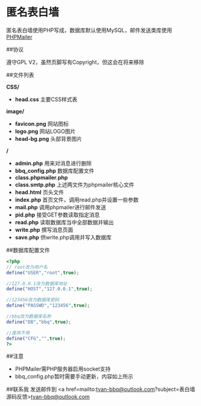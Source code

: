 # 匿名表白墙

匿名表白墙使用PHP写成，数据库默认使用MySQL，邮件发送类库使用[PHPMailer](https://github.com/PHPMailer/PHPMailer)

##协议

遵守GPL V2，虽然页脚写有Copyright，但这会在将来移除

##文件列表

**CSS/**
* **head.css** 主要CSS样式表

**image/**
* **favicon.png** 网站图标
* **logo.png** 网站LOGO图片
* **head-bg.png** 头部背景图片

**/**
* **admin.php** 用来对消息进行删除
* **bbq_config.php** 数据库配置文件
* **class.phpmailer.php**
* **class.smtp.php** 上述两文件为phpmailer核心文件
* **head.html** 页头文件
* **index.php** 首页文件，调用read.php并设置一些参数
* **mail.php** 调用phpmailer进行邮件发送
* **pid.php** 接受GET参数读取指定消息
* **read.php** 读取数据库当中全部数据并输出
* **write.php** 撰写消息页面
* **save.php** 供write.php调用并写入数据库

##数据库配置文件

```php
<?php
// root改为用户名
define("USER","root",true);

//127.0.0.1改为数据库地址
define("HOST","127.0.0.1",true);

//123456改为数据库密码
define("PASSWD","123456",true);

//bbq改为数据库名称
define("DB","bbq",true);

//废弃不用
define("CFG","",true);
?>
```

##注意
* PHPMailer需PHP服务器启用socket支持
* bbq_config.php暂时需要手动更新，内容如上所示

##联系我
发送邮件到 <a href=mailto:tyan-bbq@outlook.com?subject=表白墙源码反馈>tyan-bbq@outlook.com</a>